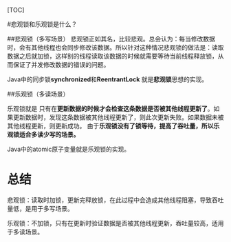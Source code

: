[TOC]

#悲观锁和乐观锁是什么？


##悲观锁（多写场景）
悲观锁正如其名，比较悲观。总会认为：每当修改数据时，会有其他线程也会同步修改该数据。所以针对这种情况悲观锁的做法是：读取数据之后就加锁，这样别的线程读取该数据的时候就需要等待当前线程释放锁，从而保证了并发修改数据的错误的问题。

Java中的同步锁**synchronized**和**ReentrantLock** 就是**悲观锁**思想的实现。


##乐观锁（多读场景）

乐观锁就是 只有在**更新数据的时候才会检查这条数据是否被其他线程更新了**。如果更新数据时，发现这条数据被其他线程更新了，则此次更新失败。如果数据未被其他线程更新，则更新成功。 由于**乐观锁没有了锁等待，提高了吞吐量，所以乐观锁适合多读少写的场景。**

Java中的atomic原子变量就是乐观锁的实现。


# 总结

悲观锁：读取时加锁，更新完释放锁，在此过程中会造成其他线程阻塞，导致吞吐量低，是用于多写场景。

乐观锁：不加锁，只有在更新时验证数据是否被其他线程更新，吞吐量较高，适用于多读场景。

